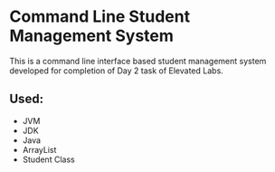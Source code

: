 # Command Line Student Management System
This is a command line interface based student management system developed for completion of Day 2 task of Elevated Labs.

## Used:
- JVM
- JDK
- Java
- ArrayList
- Student Class
